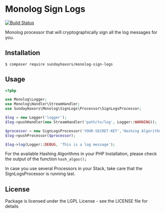 # Monolog Sign Logs

[![Build Status](https://travis-ci.org/sundayhaxors/monolog-sign-logs.svg?branch=master)](https://travis-ci.org/sundayhaxors/monolog-sign-logs)

Monolog processor that will cryptographically sign all the log messages for you.

## Installation

```
$ composer require sundayhaxors/monolog-sign-logs
```

## Usage

```php
<?php

use Monolog\Logger;
use Monolog\Handler\StreamHandler;
use SundayHaxors\Monolog\SignLogs\Processor\SignLogsProcessor;

$log = new Logger('logger');
$log->pushHandler(new StreamHandler('path/to/log', Logger::WARNING));

$processor = new SignLogsProcessor('YOUR-SECRET-KEY','Hashing Algorithm');
$log->pushProcessor($processor);

$log->log(Logger::DEBUG, 'This is a log message');
```

For the available Hashing Algorithms in your PHP Installation, please check the output of the function `hash_algos();`

In case you use several Processors in your Stack, take care that the SignLogsProcessor is running last.

## License

Package is licensed under the LGPL License - see the LICENSE file for details
